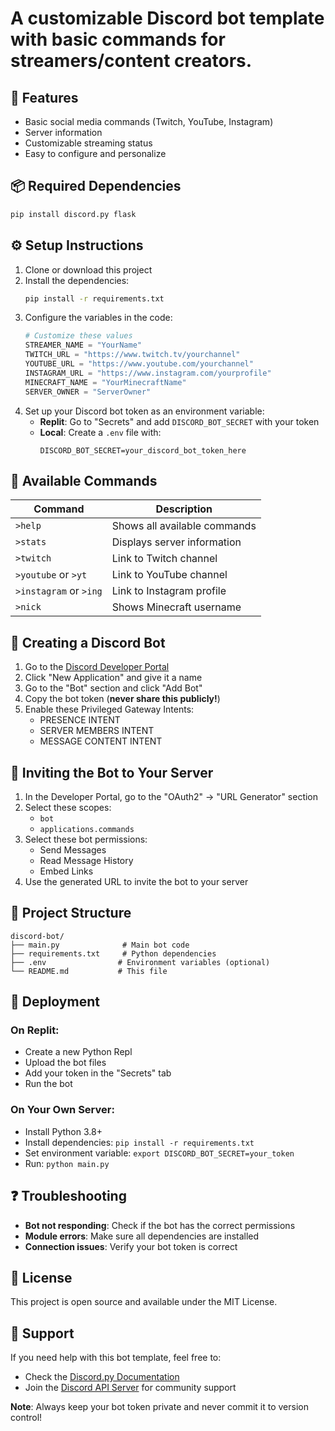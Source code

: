 
# A customizable Discord bot template with basic commands for streamers/content creators.

## 🚀 Features
- Basic social media commands (Twitch, YouTube, Instagram)
- Server information
- Customizable streaming status
- Easy to configure and personalize

## 📦 Required Dependencies
```bash
pip install discord.py flask
```

## ⚙️ Setup Instructions
1. Clone or download this project
2. Install the dependencies:
   ```bash
   pip install -r requirements.txt
   ```
3. Configure the variables in the code:
   ```python
   # Customize these values
   STREAMER_NAME = "YourName"
   TWITCH_URL = "https://www.twitch.tv/yourchannel"
   YOUTUBE_URL = "https://www.youtube.com/yourchannel"
   INSTAGRAM_URL = "https://www.instagram.com/yourprofile"
   MINECRAFT_NAME = "YourMinecraftName"
   SERVER_OWNER = "ServerOwner"
   ```
4. Set up your Discord bot token as an environment variable:
   - **Replit**: Go to "Secrets" and add `DISCORD_BOT_SECRET` with your token
   - **Local**: Create a `.env` file with:
     ```text
     DISCORD_BOT_SECRET=your_discord_bot_token_here
     ```

## 🎯 Available Commands
| Command | Description |
|----------|------------|
| `>help` | Shows all available commands |
| `>stats` | Displays server information |
| `>twitch` | Link to Twitch channel |
| `>youtube` or `>yt` | Link to YouTube channel |
| `>instagram` or `>ing` | Link to Instagram profile |
| `>nick` | Shows Minecraft username |

## 🔧 Creating a Discord Bot
1. Go to the [Discord Developer Portal](https://discord.com/developers/applications)
2. Click "New Application" and give it a name
3. Go to the "Bot" section and click "Add Bot"
4. Copy the bot token (**never share this publicly!**)
5. Enable these Privileged Gateway Intents:
   - PRESENCE INTENT
   - SERVER MEMBERS INTENT
   - MESSAGE CONTENT INTENT

## 🔗 Inviting the Bot to Your Server
1. In the Developer Portal, go to the "OAuth2" → "URL Generator" section
2. Select these scopes:
   - `bot`
   - `applications.commands`
3. Select these bot permissions:
   - Send Messages
   - Read Message History
   - Embed Links
4. Use the generated URL to invite the bot to your server

## 📁 Project Structure
```
discord-bot/
├── main.py              # Main bot code
├── requirements.txt     # Python dependencies
├── .env                # Environment variables (optional)
└── README.md           # This file
```

## 🚀 Deployment
### On Replit:
- Create a new Python Repl
- Upload the bot files
- Add your token in the "Secrets" tab
- Run the bot

### On Your Own Server:
- Install Python 3.8+
- Install dependencies: `pip install -r requirements.txt`
- Set environment variable: `export DISCORD_BOT_SECRET=your_token`
- Run: `python main.py`

## ❓ Troubleshooting
- **Bot not responding**: Check if the bot has the correct permissions
- **Module errors**: Make sure all dependencies are installed
- **Connection issues**: Verify your bot token is correct

## 📝 License
This project is open source and available under the MIT License.

## 🤝 Support
If you need help with this bot template, feel free to:
- Check the [Discord.py Documentation](https://discordpy.readthedocs.io/)
- Join the [Discord API Server](https://discord.gg/discord-api) for community support

**Note**: Always keep your bot token private and never commit it to version control!
